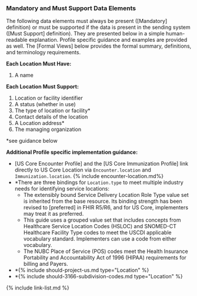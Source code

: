 
### Mandatory and Must Support Data Elements

The following data elements must always be present ([Mandatory] definition) or must be supported if the data is present in the sending system ([Must Support] definition). They are presented below in a simple human-readable explanation. Profile specific guidance and examples are provided as well. The [Formal Views] below provides the formal summary, definitions, and terminology requirements.

**Each Location Must Have:**

1. A name

**Each Location Must Support:**

1. Location or facility identifier
2. A status (whether in use)
3. The type of location or facility*
4. Contact details of the location
5. A Location address*
6. The managing organization

*see guidance below

**Additional Profile specific implementation guidance:**

* [US Core Encounter Profile] and the [US Core Immunization Profile] link directly to US Core Location via `Encounter.location` and `Immunization.location`.
{% include encounter-location.md%}
* *There are three bindings for `Location.type` to meet multiple industry needs for identifying service locations:
   - The extensibly bound Service Delivery Location Role Type value set is inherited from the base resource. Its binding strength has been revised to [preferred] in FHIR R5/R6, and for US Core, implementers may treat it as preferred.
   - This guide uses a grouped value set that includes concepts from Healthcare Service Location Codes (HSLOC) and SNOMED-CT Healthcare Facility Type codes to meet the USCDI applicable vocabulary standard. Implementers can use a code from either vocabulary.
   - The NUBC Place of Service (POS) codes meet the Health Insurance Portability and Accountability Act of 1996 (HIPAA) requirements for billing and Payers.
* *{% include should-project-us.md type="Location" %}
* *{% include should-3166-subdivision-codes.md type="Location" %}

{% include link-list.md %}
